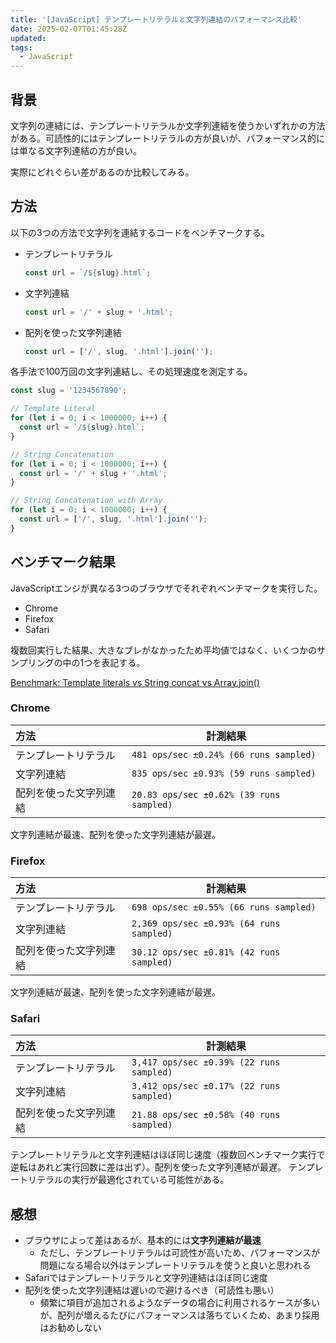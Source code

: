 ```yaml
---
title: '[JavaScript] テンプレートリテラルと文字列連結のパフォーマンス比較'
date: 2025-02-07T01:45:28Z
updated:
tags:
  - JavaScript
---
```


## 背景

文字列の連結には、テンプレートリテラルか文字列連結を使うかいずれかの方法がある。可読性的にはテンプレートリテラルの方が良いが、パフォーマンス的には単なる文字列連結の方が良い。

実際にどれぐらい差があるのか比較してみる。

## 方法

以下の3つの方法で文字列を連結するコードをベンチマークする。

- テンプレートリテラル
  ```js
  const url = `/${slug}.html`;
  ```
- 文字列連結
  ```js
  const url = '/' + slug + '.html';
  ```
- 配列を使った文字列連結
  ```js
  const url = ['/', slug, '.html'].join('');
  ```

各手法で100万回の文字列連結し、その処理速度を測定する。

```js
const slug = '1234567890';

// Template Literal
for (let i = 0; i < 1000000; i++) {
  const url = `/${slug}.html`;
}

// String Concatenation
for (let i = 0; i < 1000000; i++) {
  const url = '/' + slug + '.html';
}

// String Concatenation with Array
for (let i = 0; i < 1000000; i++) {
  const url = ['/', slug, '.html'].join('');
}
```

## ベンチマーク結果

JavaScriptエンジが異なる3つのブラウザでそれぞれベンチマークを実行した。

- Chrome
- Firefox
- Safari

複数回実行した結果、大きなブレがなかったため平均値ではなく、いくつかのサンプリングの中の1つを表記する。

[Benchmark: Template literals vs String concat vs Array.join() ](https://www.measurethat.net/Benchmarks/Show/33471/2/template-literals-vs-string-concat-vs-arrayjoin)

### Chrome

| 方法                   | 計測結果                                 |
| :--------------------- | ---------------------------------------- |
| テンプレートリテラル   | `481 ops/sec ±0.24% (66 runs sampled)`   |
| 文字列連結             | `835 ops/sec ±0.93% (59 runs sampled)`   |
| 配列を使った文字列連結 | `20.83 ops/sec ±0.62% (39 runs sampled)` |

文字列連結が最速、配列を使った文字列連結が最遅。

### Firefox

| 方法                   | 計測結果                                 |
| :--------------------- | ---------------------------------------- |
| テンプレートリテラル   | `698 ops/sec ±0.55% (66 runs sampled)`   |
| 文字列連結             | `2,369 ops/sec ±0.93% (64 runs sampled)` |
| 配列を使った文字列連結 | `30.12 ops/sec ±0.81% (42 runs sampled)` |

文字列連結が最速、配列を使った文字列連結が最遅。

### Safari

| 方法                   | 計測結果                                 |
| :--------------------- | ---------------------------------------- |
| テンプレートリテラル   | `3,417 ops/sec ±0.39% (22 runs sampled)` |
| 文字列連結             | `3,412 ops/sec ±0.17% (22 runs sampled)` |
| 配列を使った文字列連結 | `21.88 ops/sec ±0.58% (40 runs sampled)` |

テンプレートリテラルと文字列連結はほぼ同じ速度（複数回ベンチマーク実行で逆転はあれど実行回数に差は出ず）。配列を使った文字列連結が最遅。
テンプレートリテラルの実行が最適化されている可能性がある。

## 感想

- ブラウザによって差はあるが、基本的には**文字列連結が最速**
  - ただし、テンプレートリテラルは可読性が高いため、パフォーマンスが問題になる場合以外はテンプレートリテラルを使うと良いと思われる
- Safariではテンプレートリテラルと文字列連結はほぼ同じ速度
- 配列を使った文字列連結は遅いので避けるべき（可読性も悪い）
  - 頻繁に項目が追加されるようなデータの場合に利用されるケースが多いが、配列が増えるたびにパフォーマンスは落ちていくため、あまり採用はお勧めしない
